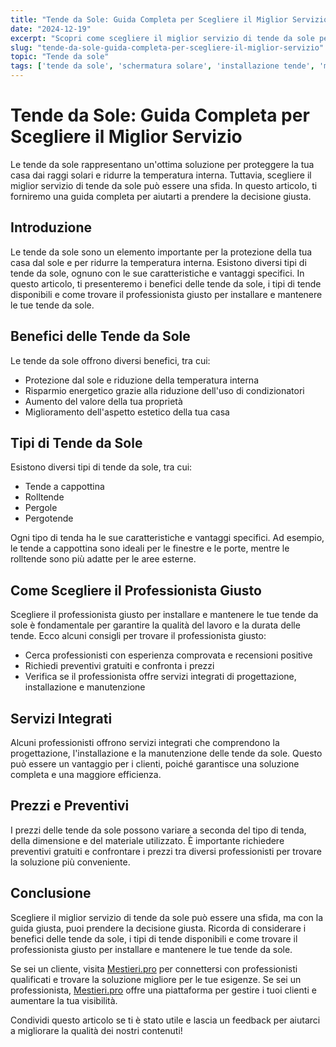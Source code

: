 ```yaml
---
title: "Tende da Sole: Guida Completa per Scegliere il Miglior Servizio"
date: "2024-12-19"
excerpt: "Scopri come scegliere il miglior servizio di tende da sole per la tua casa. Impara a conoscere i benefici, i tipi di tende e come trovare il professionista giusto."
slug: "tende-da-sole-guida-completa-per-scegliere-il-miglior-servizio"
topic: "Tende da sole"
tags: ['tende da sole', 'schermatura solare', 'installazione tende', 'manutenzione tende']
---
```

# Tende da Sole: Guida Completa per Scegliere il Miglior Servizio

Le tende da sole rappresentano un'ottima soluzione per proteggere la tua casa dai raggi solari e ridurre la temperatura interna. Tuttavia, scegliere il miglior servizio di tende da sole può essere una sfida. In questo articolo, ti forniremo una guida completa per aiutarti a prendere la decisione giusta.

## Introduzione

Le tende da sole sono un elemento importante per la protezione della tua casa dal sole e per ridurre la temperatura interna. Esistono diversi tipi di tende da sole, ognuno con le sue caratteristiche e vantaggi specifici. In questo articolo, ti presenteremo i benefici delle tende da sole, i tipi di tende disponibili e come trovare il professionista giusto per installare e mantenere le tue tende da sole.

## Benefici delle Tende da Sole

Le tende da sole offrono diversi benefici, tra cui:

* Protezione dal sole e riduzione della temperatura interna
* Risparmio energetico grazie alla riduzione dell'uso di condizionatori
* Aumento del valore della tua proprietà
* Miglioramento dell'aspetto estetico della tua casa

## Tipi di Tende da Sole

Esistono diversi tipi di tende da sole, tra cui:

* Tende a cappottina
* Rolltende
* Pergole
* Pergotende

Ogni tipo di tenda ha le sue caratteristiche e vantaggi specifici. Ad esempio, le tende a cappottina sono ideali per le finestre e le porte, mentre le rolltende sono più adatte per le aree esterne.

## Come Scegliere il Professionista Giusto

Scegliere il professionista giusto per installare e mantenere le tue tende da sole è fondamentale per garantire la qualità del lavoro e la durata delle tende. Ecco alcuni consigli per trovare il professionista giusto:

* Cerca professionisti con esperienza comprovata e recensioni positive
* Richiedi preventivi gratuiti e confronta i prezzi
* Verifica se il professionista offre servizi integrati di progettazione, installazione e manutenzione

## Servizi Integrati

Alcuni professionisti offrono servizi integrati che comprendono la progettazione, l'installazione e la manutenzione delle tende da sole. Questo può essere un vantaggio per i clienti, poiché garantisce una soluzione completa e una maggiore efficienza.

## Prezzi e Preventivi

I prezzi delle tende da sole possono variare a seconda del tipo di tenda, della dimensione e del materiale utilizzato. È importante richiedere preventivi gratuiti e confrontare i prezzi tra diversi professionisti per trovare la soluzione più conveniente.

## Conclusione

Scegliere il miglior servizio di tende da sole può essere una sfida, ma con la guida giusta, puoi prendere la decisione giusta. Ricorda di considerare i benefici delle tende da sole, i tipi di tende disponibili e come trovare il professionista giusto per installare e mantenere le tue tende da sole. 

Se sei un cliente, visita [Mestieri.pro](https://mestieri.pro) per connettersi con professionisti qualificati e trovare la soluzione migliore per le tue esigenze. Se sei un professionista, [Mestieri.pro](https://mestieri.pro/info) offre una piattaforma per gestire i tuoi clienti e aumentare la tua visibilità.

Condividi questo articolo se ti è stato utile e lascia un feedback per aiutarci a migliorare la qualità dei nostri contenuti!